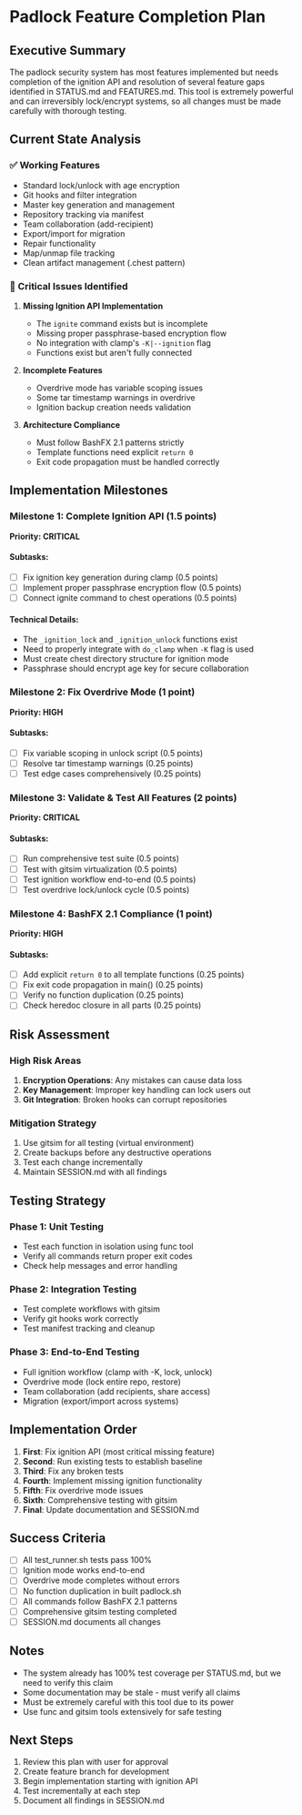 # Padlock Feature Completion Plan

## Executive Summary
The padlock security system has most features implemented but needs completion of the ignition API and resolution of several feature gaps identified in STATUS.md and FEATURES.md. This tool is extremely powerful and can irreversibly lock/encrypt systems, so all changes must be made carefully with thorough testing.

## Current State Analysis

### ✅ Working Features
- Standard lock/unlock with age encryption
- Git hooks and filter integration  
- Master key generation and management
- Repository tracking via manifest
- Team collaboration (add-recipient)
- Export/import for migration
- Repair functionality
- Map/unmap file tracking
- Clean artifact management (.chest pattern)

### 🔴 Critical Issues Identified

1. **Missing Ignition API Implementation**
   - The `ignite` command exists but is incomplete
   - Missing proper passphrase-based encryption flow
   - No integration with clamp's `-K|--ignition` flag
   - Functions exist but aren't fully connected

2. **Incomplete Features**
   - Overdrive mode has variable scoping issues
   - Some tar timestamp warnings in overdrive
   - Ignition backup creation needs validation

3. **Architecture Compliance**
   - Must follow BashFX 2.1 patterns strictly
   - Template functions need explicit `return 0`
   - Exit code propagation must be handled correctly

## Implementation Milestones

### Milestone 1: Complete Ignition API (1.5 points)
**Priority: CRITICAL**

#### Subtasks:
- [ ] Fix ignition key generation during clamp (0.5 points)
- [ ] Implement proper passphrase encryption flow (0.5 points)
- [ ] Connect ignite command to chest operations (0.5 points)

#### Technical Details:
- The `_ignition_lock` and `_ignition_unlock` functions exist
- Need to properly integrate with `do_clamp` when `-K` flag is used
- Must create chest directory structure for ignition mode
- Passphrase should encrypt age key for secure collaboration

### Milestone 2: Fix Overdrive Mode (1 point)
**Priority: HIGH**

#### Subtasks:
- [ ] Fix variable scoping in unlock script (0.5 points)
- [ ] Resolve tar timestamp warnings (0.25 points)
- [ ] Test edge cases comprehensively (0.25 points)

### Milestone 3: Validate & Test All Features (2 points)
**Priority: CRITICAL**

#### Subtasks:
- [ ] Run comprehensive test suite (0.5 points)
- [ ] Test with gitsim virtualization (0.5 points)
- [ ] Test ignition workflow end-to-end (0.5 points)
- [ ] Test overdrive lock/unlock cycle (0.5 points)

### Milestone 4: BashFX 2.1 Compliance (1 point)
**Priority: HIGH**

#### Subtasks:
- [ ] Add explicit `return 0` to all template functions (0.25 points)
- [ ] Fix exit code propagation in main() (0.25 points)
- [ ] Verify no function duplication (0.25 points)
- [ ] Check heredoc closure in all parts (0.25 points)

## Risk Assessment

### High Risk Areas
1. **Encryption Operations**: Any mistakes can cause data loss
2. **Key Management**: Improper key handling can lock users out
3. **Git Integration**: Broken hooks can corrupt repositories

### Mitigation Strategy
1. Use gitsim for all testing (virtual environment)
2. Create backups before any destructive operations
3. Test each change incrementally
4. Maintain SESSION.md with all findings

## Testing Strategy

### Phase 1: Unit Testing
- Test each function in isolation using func tool
- Verify all commands return proper exit codes
- Check help messages and error handling

### Phase 2: Integration Testing
- Test complete workflows with gitsim
- Verify git hooks work correctly
- Test manifest tracking and cleanup

### Phase 3: End-to-End Testing
- Full ignition workflow (clamp with -K, lock, unlock)
- Overdrive mode (lock entire repo, restore)
- Team collaboration (add recipients, share access)
- Migration (export/import across systems)

## Implementation Order

1. **First**: Fix ignition API (most critical missing feature)
2. **Second**: Run existing tests to establish baseline
3. **Third**: Fix any broken tests
4. **Fourth**: Implement missing ignition functionality
5. **Fifth**: Fix overdrive mode issues
6. **Sixth**: Comprehensive testing with gitsim
7. **Final**: Update documentation and SESSION.md

## Success Criteria

- [ ] All test_runner.sh tests pass 100%
- [ ] Ignition mode works end-to-end
- [ ] Overdrive mode completes without errors
- [ ] No function duplication in built padlock.sh
- [ ] All commands follow BashFX 2.1 patterns
- [ ] Comprehensive gitsim testing completed
- [ ] SESSION.md documents all changes

## Notes

- The system already has 100% test coverage per STATUS.md, but we need to verify this claim
- Some documentation may be stale - must verify all claims
- Must be extremely careful with this tool due to its power
- Use func and gitsim tools extensively for safe testing

## Next Steps

1. Review this plan with user for approval
2. Create feature branch for development
3. Begin implementation starting with ignition API
4. Test incrementally at each step
5. Document all findings in SESSION.md